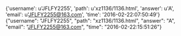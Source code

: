{'username': u'JFLFY2255', 'path': u'xz1136/1136.html', 'answer': u'A', 'email': u'JFLFY2255@163.com', 'time': '2016-02-22:07:50:49'}
{"username": "JFLFY2255", "path": "xz1136/1136.html", "answer": "A", "email": "JFLFY2255@163.com", "time": "2016-02-22:15:51:26"}